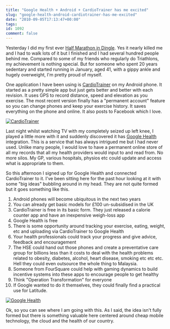 ```yaml
---
title: "Google Health + Android + CardioTrainer has me excited"
slug: "google-health-android-cardiotrainer-has-me-excited"
date: "2010-09-05T17:13:47+00:00"
tags:
id: 1092
comment: false
---
```


<div>

Yesterday I did my first ever [Half Marathon in Dingle](http://dinglemarathon.ie/). Yes it nearly killed me and I had to walk lots of it but I finished and I had several hundred people behind me. Compared to some of my friends who regularly do Triathlons, my achievement is nothing special. But for someone who spent 20 years sedentary and started running in January, aged 41, with a gippy ankle and hugely overweight, I'm pretty proud of myself.

One application I have been using is [CardioTrainer](http://www.worksmartlabs.com/cardiotrainer) on my Android phone. It started as a pretty simple app but just gets better and better with each revision. It uses GPS to record distance, speed and elevation as you exercise. The most recent version finally has a "permanent account" feature so you can change phones and keep your exercise history. It saves everything on the phone and online. It also posts to Facebook which I love.

[![](https://s3-eu-west-1.amazonaws.com/conoroneill.com/wp-content/uploads/2010/09/screenshot_4.png "CardioTrainer")](http://www.worksmartlabs.com/)

Last night whilst watching TV with my completely seized up left knee, I played a little more with it and suddenly discovered it has [Google Health](http://health.google.com) integration. This is a service that has always intrigued me but I had never used. Unlike many people, I would love to have a permanent online store of all my records that all my health providers would input to and read from. No more silos. My GP, various hospitals, physios etc could update and access what is appropriate to them.

So this afternoon I signed up for Google Health and connected CardioTrainer to it. I've been sitting here for the past hour looking at it with some "big ideas" bubbling around in my head. They are not quite formed but it goes something like this.

1.  Android phones will become ubiquitous in the next two years
2.  You can already get basic models for £100 un-subsidised in the UK
3.  CardioTrainer is free in its basic form. They just released a calorie counter app and have an inexpensive weigh-loss app
4.  Google Health is free
5.  There is some opportunity around tracking your exercise, eating, weight, etc and uploading via CardioTrainer to Google Health
6.  Your health professionals could track your progress and give advice, feedback and encouragement
7.  The HSE could hand out those phones and create a preventative care group for billions less than it costs to deal with the health problems related to obesity, diabetes, alcohol, heart disease, smoking etc etc etc. Hell they could even outsource the whole thing to Malaysia.
8.  Someone from FourSquare could help with gaming dynamics to build incentive systems into these apps to encourage people to get healthy
9.  Think "Operation Transformation" for everyone
10.  If Google wanted to do it themselves, they could finally find a practical use for Latitude.

[![](https://s3-eu-west-1.amazonaws.com/conoroneill.com/wp-content/uploads/2010/09/google_health.jpg "Google Health")](http://health.google.com/)

Ok, so you can see where I am going with this. As I said, the idea isn't fully formed but there is something valuable here centered around cheap mobile technology, the cloud and the health of our country.

</div>
